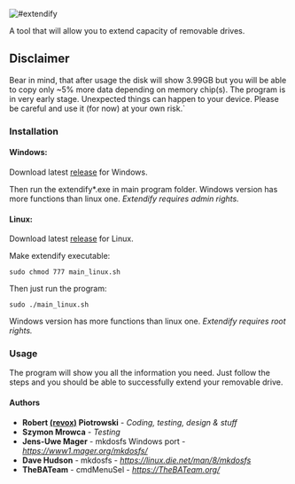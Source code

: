 ![#extendify](https://i.imgur.com/SkFPIxj.png)

A tool that will allow you to extend capacity of removable drives.

## Disclaimer

Bear in mind, that after usage the disk will show 3.99GB but you will be able to copy only ~5% more data depending on memory chip(s).
The program is in very early stage. Unexpected things can happen to your device. Please be careful and use it (for now) at your own risk.`

### Installation

#### Windows:
Download latest [release](https://github.com/revoxhere/extendify/releases) for Windows. 

Then run the extendify*.exe in main program folder.
Windows version has more functions than linux one.
*Extendify requires admin rights.*

#### Linux:
Download latest [release](https://github.com/revoxhere/extendify/releases) for Linux. 

Make extendify executable:
```
sudo chmod 777 main_linux.sh
```
Then just run the program:
```
sudo ./main_linux.sh
```
Windows version has more functions than linux one.
*Extendify requires root rights.*

### Usage

The program will show you all the information you need.
Just follow the steps and you should be able to successfully extend your removable drive.

#### Authors

* **Robert [(revox)](https://github.com/revoxhere) Piotrowski** - *Coding, testing, design & stuff*
* **Szymon Mrowca** - *Testing* 
* **Jens-Uwe Mager** - mkdosfs Windows port - *https://www1.mager.org/mkdosfs/*
* **Dave Hudson** - mkdosfs - *https://linux.die.net/man/8/mkdosfs*
* **TheBATeam** - cmdMenuSel - *https://TheBATeam.org/*

